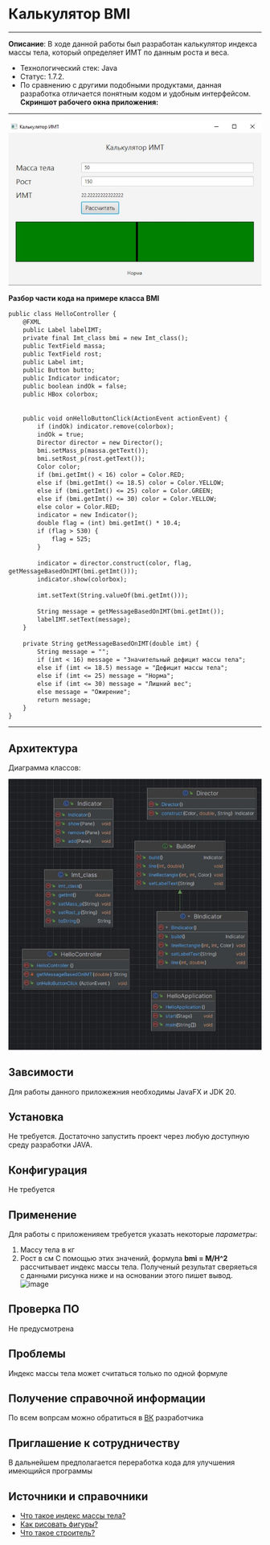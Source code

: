# Калькулятор BMI
----------------
**Описание**: В ходе данной работы был разработан калькулятор индекса массы тела, который определяет ИМТ по данным роста и веса.
- Технологический стек: Java
- Статус: 1.7.2.
- По сравнению с другими подобными продуктами, данная разработка отличается понятным кодом и удобным интерфейсом.
**Скриншот рабочего окна приложения:**
----------------------------------------
 ![image](https://github.com/StephanKomov/java_task01/blob/master/%D0%A1%D0%BD%D0%B8%D0%BC%D0%BE%D0%BA%20%D1%8D%D0%BA%D1%80%D0%B0%D0%BD%D0%B0%202023-12-26%20115829.jpg)

 **Разбор части кода на примере класса BMI**
```
public class HelloController {
    @FXML
    public Label labelIMT;
    private final Imt_class bmi = new Imt_class();
    public TextField massa;
    public TextField rost;
    public Label imt;
    public Button butto;
    public Indicator indicator;
    public boolean indOk = false;
    public HBox colorbox;


    public void onHelloButtonClick(ActionEvent actionEvent) {
        if (indOk) indicator.remove(colorbox);
        indOk = true;
        Director director = new Director();
        bmi.setMass_p(massa.getText());
        bmi.setRost_p(rost.getText());
        Color color;
        if (bmi.getImt() < 16) color = Color.RED;
        else if (bmi.getImt() <= 18.5) color = Color.YELLOW;
        else if (bmi.getImt() <= 25) color = Color.GREEN;
        else if (bmi.getImt() <= 30) color = Color.YELLOW;
        else color = Color.RED;
        indicator = new Indicator();
        double flag = (int) bmi.getImt() * 10.4;
        if (flag > 530) {
            flag = 525;
        }

        indicator = director.construct(color, flag, getMessageBasedOnIMT(bmi.getImt()));
        indicator.show(colorbox);

        imt.setText(String.valueOf(bmi.getImt()));

        String message = getMessageBasedOnIMT(bmi.getImt());
        labelIMT.setText(message);
    }

    private String getMessageBasedOnIMT(double imt) {
        String message = "";
        if (imt < 16) message = "Значительный дефицит массы тела";
        else if (imt <= 18.5) message = "Дефицит массы тела";
        else if (imt <= 25) message = "Норма";
        else if (imt <= 30) message = "Лишний вес";
        else message = "Ожирение";
        return message;
    }
}
```
------------------------

## Архитектура
Диаграмма классов:

 ![image](https://github.com/StephanKomov/java_task01/blob/master/2.jpg)


## Завсимости
Для работы данного приложежния необходимы JavaFX и JDK 20.

## Установка
Не требуется. Достаточно запустить проект через любую доступную среду разработки JAVA.

##  Конфигурация
Не требуется


## Применение
Для работы с приложенияем требуется указать некоторые *параметры*:
1. Массу тела в кг
2. Рост в см
С помощью этих значений, формула **bmi = M/H^2** рассчитывает индекс массы тела. 
Полученый результат сверяеться с данными рисунка ниже и на основании этого пишет вывод.
 ![image](https://rgb6.medgis.ru/uploads/3c/bf/d1/dd/3cbfd1dd909dae37fa3d1b6248c2b520de7a46e9.jpg)


## Проверка ПО
Не предусмотрена

## Проблемы
Индекс массы тела может считаться только по одной формуле 

## Получение справочной информации
По всем вопрсам можно обратиться в [ВК](https://vk.com/id484742584) разработчика  

## Приглашение к сотрудничеству 
В дальнейшем предполагается переработка кода для улучшения имеющийся программы 

## Источники и справочники
- [Что такое индекс массы тела?](https://ru.wikipedia.org/wiki/%D0%98%D0%BD%D0%B4%D0%B5%D0%BA%D1%81_%D0%BC%D0%B0%D1%81%D1%81%D1%8B_%D1%82%D0%B5%D0%BB%D0%B0)
- [Как рисовать фигуры?](https://sites.google.com/view/study-pattern/%D0%B3%D0%BB%D0%B0%D0%B2%D0%BD%D0%B0%D1%8F/%D0%B7%D0%B0%D0%B4%D0%B0%D1%87%D0%B8/task-2-%D1%84%D0%B0%D0%B1%D1%80%D0%B8%D1%87%D0%BD%D1%8B%D0%B9-%D0%BC%D0%B5%D1%82%D0%BE%D0%B4)
- [Что такое строитель?](https://sites.google.com/view/study-pattern/%D0%B3%D0%BB%D0%B0%D0%B2%D0%BD%D0%B0%D1%8F/%D0%B7%D0%B0%D0%B4%D0%B0%D1%87%D0%B8/task-5-%D1%81%D1%82%D1%80%D0%BE%D0%B8%D1%82%D0%B5%D0%BB%D1%8C)

 
